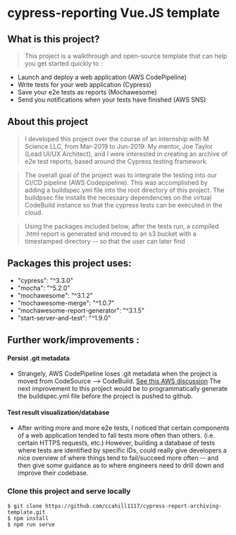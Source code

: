 # cypress-reporting Vue.JS template

## What is this project?

> This project is a walkthrough and open-source template that can help you get started quickly to :
* Launch and deploy a web application (AWS CodePipeline)
* Write tests for your web application (Cypress)
* Save your e2e tests as reports (Mochawesome)
* Send you notifications when your tests have finished (AWS SNS)

## About this project

> I developed this project over the course of an internship with M Science LLC, from Mar-2019 to Jun-2019. My mentor, Joe Taylor (Lead UI/UX Architect), and I were interested in creating an archive of e2e test reports, based around the Cypress testing framework. 

> The overall goal of the project was to integrate the testing into our CI/CD pipeline (AWS Codepipeline). This was accomplished by adding a buildspec.yml file into the root directory of this project. The buildpsec file installs the necessary dependencies on the virtual CodeBuild instance so that the cypress tests can be executed in the cloud.

> Using the packages included below, after the tests run, a compiled .html report is generated and moved to an s3 bucket with a timestamped directory -- so that the user can later find 


## Packages this project uses: 

*  "cypress": "^3.3.0"
*  "mocha": "^5.2.0"
*  "mochawesome": "^3.1.2"
*  "mochawesome-merge": "^1.0.7"
*  "mochawesome-report-generator": "^3.1.5"
*  "start-server-and-test": "^1.9.0"

## Further work/improvements :

#### Persist .git metadata
* Strangely, AWS CodePipeline loses .git metadata when the project is moved from CodeSource --> CodeBuild. [See this AWS discussion](https://forums.aws.amazon.com/thread.jspa?threadID=244197) The next improvement to this project would be to programmatically generate the buildspec.yml file before the project is pushed to github.

#### Test result visualization/database
* After writing more and more e2e tests, I noticed that certain components of a web application tended to fail tests more often than others. (i.e. certain HTTPS requests, etc.) However, building a database of tests where tests are identified by specific IDs, could really give developers a nice overview of where things tend to fail/succeed more often -- and then give some guidance as to where engineers need to drill down and improve their codebase.

### Clone this project and serve locally
```
$ git clone https://github.com/ccahill1117/cypress-report-archiving-template.git
$ npm install
$ npm run serve

```

### 
